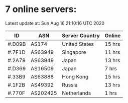 # 7 online servers:

Latest update at: Sun Aug 16 21:10:16 UTC 2020

| ID | ASN | Server Country | Online |
| -- | --- | -------------- | ------ |
| #.D09B | AS174 | United States | 15 hrs |
| #.7F1D | AS63949 | Singapore | 11 hrs |
| #.2A79 | AS63949 | Japan | 13 hrs |
| #.D369 | AS16509 | Japan | 7 hrs |
| #.33B9 | AS63888 | Hong Kong | 15 hrs |
| #.1F2B | AS49392 | Russia | 13 hrs |
| #.770F | AS202425 | Netherlands | 1 hrs |

